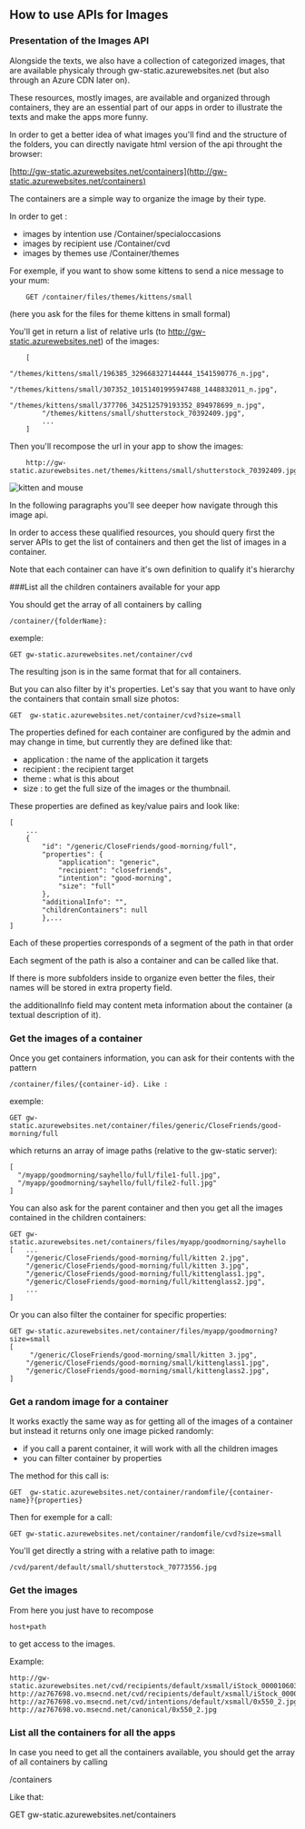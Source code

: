 ## How to use APIs for Images

### Presentation of the Images API

Alongside the texts, we also have a collection of categorized images, that are available physicaly through gw-static.azurewebsites.net (but also through an Azure CDN later on).

These resources, mostly images, are available and organized through containers, they are an essential part of our apps in order to illustrate the texts and make the apps more funny.

In order to get a better idea of what images you'll find and the structure of the folders, you can directly navigate html version of the api
throught the browser:

[http://gw-static.azurewebsites.net/containers](http://gw-static.azurewebsites.net/containers)
    
The containers are a simple way to organize the image by their type. 

In order to get :

* images by intention use /Container/specialoccasions
* images by recipient use /Container/cvd
* images by themes use /Container/themes

For exemple, if you want to show some kittens to send a nice message to your mum:

        GET /container/files/themes/kittens/small

(here you ask for the files for theme kittens in small formal)

You'll get in return a list of relative urls (to http://gw-static.azurewebsites.net) of the images:

        [
            "/themes/kittens/small/196385_329668327144444_1541590776_n.jpg",
            "/themes/kittens/small/307352_10151401995947488_1448832011_n.jpg",
            "/themes/kittens/small/377706_342512579193352_894978699_n.jpg",
            "/themes/kittens/small/shutterstock_70392409.jpg",
            ...
        ]

Then you'll recompose the url in your app to show the images:
        
        http://gw-static.azurewebsites.net/themes/kittens/small/shutterstock_70392409.jpg
        
![kitten and mouse](http://gw-static.azurewebsites.net/themes/kittens/small/shutterstock_70392409.jpg)
        

In the following paragraphs you'll see deeper how navigate through this image api.

In order to access these qualified resources, you should query first the server APIs to get the list of containers and 
then get the list of images in a container.

Note that each container can have it's own definition to qualify it's hierarchy


###List all the children containers available for your app

You should get the array of all containers by calling 

    /container/{folderName}:

exemple:

    GET gw-static.azurewebsites.net/container/cvd

The resulting json is in the same format that for all containers.

But you can also filter by it's properties. 
Let's say that you want to have only the containers that contain small size photos:

    GET  gw-static.azurewebsites.net/container/cvd?size=small

The properties defined for each container are configured by the admin and may change in time, 
but currently they are defined like that:

- application : the name of the application it targets
- recipient : the recipient target
- theme : what is this about
- size : to get the full size of the images or the thumbnail.

These properties are defined as key/value pairs and look like:

    [
        ...
        {
            "id": "/generic/CloseFriends/good-morning/full",
            "properties": {
                "application": "generic",
                "recipient": "closefriends",
                "intention": "good-morning",
                "size": "full"
            },
            "additionalInfo": "",
            "childrenContainers": null
            },...
    ]

Each of these properties corresponds of a segment of the path in that order

Each segment of the path is also a container and can be called like that.

If there is more subfolders inside to organize even better the files, their names will be stored in extra property field.

the additionalInfo field may content meta information about the container (a textual description of it).

### Get the images of a container

Once you get containers information, you can ask for their contents with the pattern 

    /container/files/{container-id}. Like :

exemple:

    GET gw-static.azurewebsites.net/container/files/generic/CloseFriends/good-morning/full

which returns an array of image paths (relative to the gw-static server):

    [
      "/myapp/goodmorning/sayhello/full/file1-full.jpg",
      "/myapp/goodmorning/sayhello/full/file2-full.jpg"
    ]

You can also ask for the parent container and then you get all the images contained in the children containers:

    GET gw-static.azurewebsites.net/containers/files/myapp/goodmorning/sayhello
    [   ...
        "/generic/CloseFriends/good-morning/full/kitten 2.jpg",
        "/generic/CloseFriends/good-morning/full/kitten 3.jpg",
        "/generic/CloseFriends/good-morning/full/kittenglass1.jpg",
        "/generic/CloseFriends/good-morning/full/kittenglass2.jpg",
        ...
    ]

Or you can also filter the container for specific properties:

    GET gw-static.azurewebsites.net/container/files/myapp/goodmorning?size=small
    [
         "/generic/CloseFriends/good-morning/small/kitten 3.jpg",
        "/generic/CloseFriends/good-morning/small/kittenglass1.jpg",
        "/generic/CloseFriends/good-morning/small/kittenglass2.jpg",
    ]

### Get a random image for a container

It works exactly the same way as for getting all of the images of a container but instead it returns only one image picked randomly:

- if you call a parent container, it will work with all the children images
- you can filter container by properties

The method for this call is:

    GET  gw-static.azurewebsites.net/container/randomfile/{container-name}?{properties}

Then for exemple for a call:

    GET gw-static.azurewebsites.net/container/randomfile/cvd?size=small

You'll get directly a string with a relative path to image:

    /cvd/parent/default/small/shutterstock_70773556.jpg

### Get the images

From here you just have to recompose 

    host+path 

to get access to the images.

Example:

    http://gw-static.azurewebsites.net/cvd/recipients/default/xsmall/iStock_000010603333_Medium.jpg
    http://az767698.vo.msecnd.net/cvd/recipients/default/xsmall/iStock_000010603333_Medium.jpg
    http://az767698.vo.msecnd.net/cvd/intentions/default/xsmall/0x550_2.jpg
    http://az767698.vo.msecnd.net/canonical/0x550_2.jpg

### List all the containers for all the apps

In case you need to get all the containers available, you should get the array of all containers by calling

  /containers

Like that:
  
  GET gw-static.azurewebsites.net/containers
  
